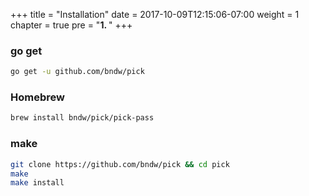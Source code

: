 +++
title = "Installation"
date = 2017-10-09T12:15:06-07:00
weight = 1
chapter = true
pre = "<b>1. </b>"
+++

### go get
```sh
go get -u github.com/bndw/pick
```

### Homebrew
```sh
brew install bndw/pick/pick-pass
```

### make
```sh
git clone https://github.com/bndw/pick && cd pick
make
make install
```
